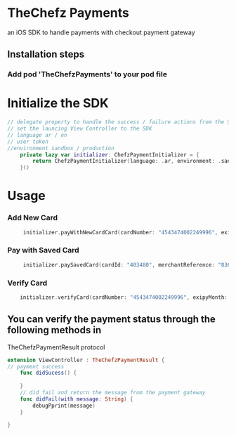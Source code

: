 # TheChefz Payments
an iOS SDK to handle payments with checkout payment gateway
## Installation steps 
### Add pod 'TheChefzPayments' to your pod file

Initialize the SDK
=
```swift
// delegate property to handle the success / failure actions from the SDK
// set the launcing View Controller to the SDK
// language ar / en 
// user token
//environment sandbox / production
    private lazy var initializer: ChefzPaymentInitializer = {
        return ChefzPaymentInitializer(language: .ar, environment: .sandBox, userToken: "TOKEN", delegate: self, viewController: self)
    }()
```
# Usage

### Add New Card

```swift
     initializer.payWithNewCardCard(cardNumber: "4543474002249996", exipyMonth: "01", expiryYear: "29", cvv: "956", cardHolderName: "test", merchantReference: "8361792", isDefault: true)
```

### Pay with Saved Card

```swift
     initializer.paySavedCard(cardId: "403480", merchantReference: "8361800")
```

### Verify Card

```swift
    initializer.verifyCard(cardNumber: "4543474002249996", exipyMonth: "01", expiryYear: "29", cvv: "956", cardHolderName: "test", merchantReference: "8361792", isDefault: true)
```

## You can verify the payment status through the following methods in 
TheChefzPaymentResult protocol 

```swift 
extension ViewController : TheChefzPaymentResult {
// payment success
    func didSucess() {
    
    }
    // did fail and return the message from the payment gateway
    func didFail(with message: String) {
        debugPprint(message)
    }
    
}
```
